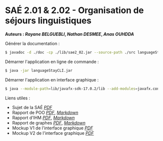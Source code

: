 # SAÉ 2.01 & 2.02 - Organisation de séjours linguistiques

**Auteurs : *Rayane BELGUEBLI*, *Nathan DESMEE*, *Anas OUHDDA***

Générer la documentation : 

```bash
$ javadoc -d ./doc -cp ./lib/sae2_02.jar --source-path ./src languageStay languageStay.exceptions languageStay.graph
```

Démarrer l'application en ligne de commande :

```bash
$ java -jar languageStayCLI.jar
```

Démarrer l'application en interface graphique :

```bash
$ java --module-path=lib/javafx-sdk-17.0.2/lib --add-modules=javafx.controls,javafx.fxml,javafx.graphics -jar languageStayGUI.jar
```

Liens utiles :
- Sujet de la SAÉ [*PDF*](res/pdf/sujetSAE2.01-2.02-2023.pdf)
- Rapport de POO [*PDF*](RapportPOO.pdf), [*Markdown*](RapportPOO.md)
- Rapport d'IHM [*PDF*](RapportIHM.pdf), [*Markdown*](RapportIHM.md)
- Rapport de graphes [*PDF*](graphes/RapportGraphe.pdf), [*Markdown*](graphes/RapportGraphe.md)
- Mockup V1 de l'interface graphique [*PDF*](mockups/Maquette.pdf)
- Mockup V2 de l'interface graphique [*PDF*](mockups/MaquetteV2.pdf)
